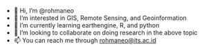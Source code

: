 - 👋 Hi, I’m @rohmaneo
- 👀 I’m interested in GIS, Remote Sensing, and Geoinformation
- 🌱 I’m currently learning earthengine, R, and python
- 💞️ I’m looking to collaborate on doing research in the above topic
- 📫 You can reach me through rohmaneo@its.ac.id

<!---
rohmaneo/rohmaneo is a ✨ special ✨ repository because its `README.md` (this file) appears on your GitHub profile.
You can click the Preview link to take a look at your changes.
--->
